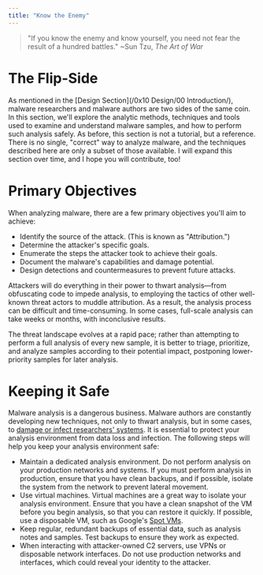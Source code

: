 ```yaml
---
title: "Know the Enemy"
---
```


> "If you know the enemy and know yourself, you need not fear the result of a hundred battles." ~Sun Tzu, _The Art of War_

# The Flip-Side

As mentioned in the [Design Section](/0x10 Design/00 Introduction/), malware researchers and malware authors are two sides of the same coin. In this section, we'll explore the analytic methods, techniques and tools used to examine and understand malware samples, and how to perform such analysis safely. As before, this section is not a tutorial, but a reference. There is no single, "correct" way to analyze malware, and the techniques described here are only a subset of those available. I will expand this section over time, and I hope you will contribute, too!

# Primary Objectives

When analyzing malware, there are a few primary objectives you'll aim to achieve:

* Identify the source of the attack. (This is known as "Attribution.")
* Determine the attacker's specific goals.
* Enumerate the steps the attacker took to achieve their goals.
* Document the malware's capabilities and damage potential.
* Design detections and countermeasures to prevent future attacks.

Attackers will do everything in their power to thwart analysis—from obfuscating code to impede analysis, to employing the tactics of other well-known threat actors to muddle attribution. As a result, the analysis process can be difficult and time-consuming. In some cases, full-scale analysis can take weeks or months, with inconclusive results.

The threat landscape evolves at a rapid pace; rather than attempting to perform a full analysis of every new sample, it is better to triage, prioritize, and analyze samples according to their potential impact, postponing lower-priority samples for later analysis.

# Keeping it Safe

Malware analysis is a dangerous business. Malware authors are constantly developing new techniques, not only to thwart analysis, but in some cases, to [damage or infect researchers' systems](https://blog.google/threat-analysis-group/new-campaign-targeting-security-researchers/). It is essential to protect your analysis environment from data loss and infection. The following steps will help you keep your analysis environment safe:

* Maintain a dedicated analysis environment. Do not perform analysis on your production networks and systems. If you must perform analysis in production, ensure that you have clean backups, and if possible, isolate the system from the network to prevent lateral movement.
* Use virtual machines. Virtual machines are a great way to isolate your analysis environment. Ensure that you have a clean snapshot of the VM before you begin analysis, so that you can restore it quickly. If possible, use a disposable VM, such as Google's [Spot VMs](https://cloud.google.com/spot-vms).
* Keep regular, redundant backups of essential data, such as analysis notes and samples. Test backups to ensure they work as expected.
* When interacting with attacker-owned C2 servers, use VPNs or disposable network interfaces. Do not use production networks and interfaces, which could reveal your identity to the attacker.